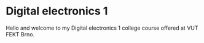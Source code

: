 # Digital electronics 1

Hello and welcome to my Digital electronics 1 college course offered at VUT FEKT Brno.

